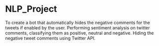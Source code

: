 # NLP_Project


To create a bot that automatically hides the negative comments for the tweets if enabled by the user.
Performing sentiment analysis on twitter comments, classifying them as positive, neutral and negative.
Hiding the negative tweet comments using Twitter API.
